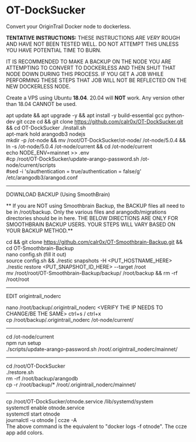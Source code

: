 # OT-DockSucker
Convert your OriginTrail Docker node to dockerless.

__TENTATIVE INSTRUCTIONS:__ THESE INSTRUCTIONS ARE *VERY* ROUGH AND HAVE NOT BEEN TESTED WELL. DO NOT ATTEMPT THIS UNLESS YOU HAVE POTENTIAL TIME TO BURN.

IT IS RECOMMENDED TO MAKE A BACKUP ON THE NODE YOU ARE ATTEMPTING TO CONVERT TO DOCKERLESS AND THEN SHUT THAT NODE DOWN DURING THIS PROCESS. IF YOU GET A JOB WHILE PERFORMING THESE STEPS THAT JOB WILL NOT BE REFLECTED ON THE NEW DOCKERLESS NODE.

Create a VPS using Ubuntu __18.04__. 20.04 will __NOT__ work. Any version other than 18.04 CANNOT be used.

apt update && apt upgrade -y && apt install -y build-essential gcc python-dev git ccze
cd && git clone https://github.com/calr0x/OT-DockSucker.git && cd OT-DockSucker
./install.sh  
apt-mark hold arangodb3 nodejs  
mkdir -p /ot-node && mv /root/OT-DockSucker/ot-node/ /ot-node/5.0.4 && ln -s /ot-node/5.0.4 /ot-node/current && cd /ot-node/current  
echo NODE_ENV=mainnet >> .env  
#cp /root/OT-DockSucker/update-arango-password.sh /ot-node/current/scripts  
#sed -i 's/authentication = true/authentication = false/g' /etc/arangodb3/arangod.conf

---------------------------------------------------------------
DOWNLOAD BACKUP (Using SmoothBrain)

** If you are NOT using Smoothbrain Backup, the BACKUP files all need to be in /root/backup. Only the various files and arangodb/migrations directories should be in here. THE BELOW DIRECTIONS ARE ONLY FOR SMOOTHBRAIN BACKUP USERS. YOUR STEPS WILL VARY BASED ON YOUR BACKUP METHOD.**

cd && git clone https://github.com/calr0x/OT-Smoothbrain-Backup.git && cd OT-Smoothbrain-Backup  
nano config.sh (fill it out)  
source config.sh && ./restic snapshots -H <PUT_HOSTNAME_HERE>  
./restic restore <PUT_SNAPSHOT_ID_HERE> --target /root  
mv /root/root/OT-Smoothbrain-Backup/backup/ /root/backup && rm -rf /root/root  

---------------------------------------------------------------
EDIT origintrail_noderc

nano /root/backup/.origintrail_noderc
<VERIFY THE IP NEEDS TO CHANGE/BE THE SAME>
ctrl+s / ctrl+x  
cp /root/backup/.origintrail_noderc /ot-node/current/  

---------------------------------------------------------------  

cd /ot-node/current  
npm run setup  
./scripts/update-arango-password.sh /root/.origintrail_noderc/mainnet/

---------------------------------------------------------------

cd /root/OT-DockSucker  
./restore.sh  
rm -rf /root/backup/arangodb  
cp -r /root/backup/* /root/.origintrail_noderc/mainnet/  

---------------------------------------------------------------  

cp /root/OT-DockSucker/otnode.service /lib/systemd/system  
systemctl enable otnode.service  
systemctl start otnode  
journalctl -u otnode | ccze -A  
The above command is the equivalent to "docker logs -f otnode". The ccze app add colors.  
